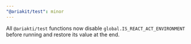```yaml
---
"@ariakit/test": minor
---
```


All `@ariakti/test` functions now disable `global.IS_REACT_ACT_ENVIRONMENT` before running and restore its value at the end.
